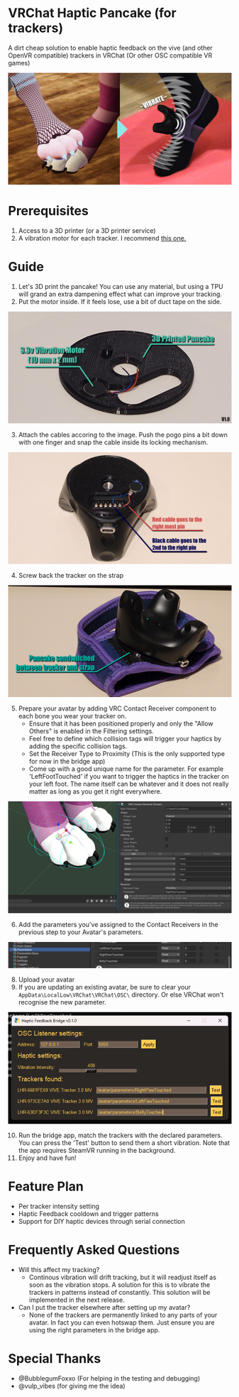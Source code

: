 # VRChat Haptic Pancake (for trackers)
A dirt cheap solution to enable haptic feedback on the vive (and other OpenVR compatible) trackers in VRChat (Or other OSC compatible VR games)

![Promo picture that demonstrates how it works](Images/promo.png)

# Prerequisites

1. Access to a 3D printer (or a 3D printer service)
2. A vibration motor for each tracker. I recommend [this one.](https://www.aliexpress.com/item/1005004653448729.html "Link to Aliexpres")

# Guide
1. Let's 3D print the pancake! You can use any material, but using a TPU will grand an extra dampening effect what can improve your tracking.
2. Put the motor inside. If it feels lose, use a bit of duct tape on the side.

![Promo picture that demonstrates how it works](Images/pancake.png)

3. Attach the cables accoring to the image. Push the pogo pins a bit down with one finger and snap the cable inside its locking mechanism.

![Promo picture that demonstrates how it works](Images/cable.png)

4. Screw back the tracker on the strap

![Promo picture that demonstrates how it works](Images/sandwitch.png)

5. Prepare your avatar by adding VRC Contact Receiver component to each bone you wear your tracker on.  
    * Ensure that it has been positioned properly and only the "Allow Others" is enabled in the Filtering settings.
    * Feel free to define which collision tags will trigger your haptics by adding the specific collision tags.
    * Set the Receiver Type to Proximity (This is the only supported type for now in the bridge app)
    * Come up with a good unique name for the parameter. For example 'LeftFootTouched' if you want to trigger the haptics in the tracker on your left foot. The name itself can be whatever and it does not really matter as long as you get it right everywhere.

![Promo picture that demonstrates how it works](Images/unity.png)

6. Add the parameters you've assigned to the Contact Receivers in the previous step to your Avatar's parameters.

![Promo picture that demonstrates how it works](Images/params.png)

8. Upload your avatar
9. If you are updating an existing avatar, be sure to clear your `AppData\LocalLow\VRChat\VRChat\OSC\` directory. Or else VRChat won't recognise the new parameter.

![Promo picture that demonstrates how it works](Images/bridgeapp.png)

10. Run the bridge app, match the trackers with the declared parameters. You can press the 'Test' button to send them a short vibration. Note that the app requires SteamVR running in the background.
11. Enjoy and have fun!

# Feature Plan
- Per tracker intensity setting
- Haptic Feedback cooldown and trigger patterns
- Support for DIY haptic devices through serial connection

# Frequently Asked Questions
- Will this affect my tracking?
   - Continous vibration will drift tracking, but it will readjust itself as soon as the vibration stops. A solution for this is to vibrate the trackers in patterns instead of constantly. This solution will be implemented in the next release.
- Can I put the tracker elsewhere after setting up my avatar?
   - None of the trackers are permanently linked to any parts of your avatar. In fact you can even hotswap them. Just ensure you are using the right parameters in the bridge app. 

# Special Thanks
- @BubblegumFoxxo (For helping in the testing and debugging)
- @vulp_vibes (for giving me the idea)
